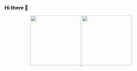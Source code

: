 ### Hi there 👋

<div align="center">
    <a href="https://github.com/gustavo-fidelis">
  <img height="165em" src="https://github-readme-stats.vercel.app/api?username=gustavo-fidelis&show_icons=true&theme=tokyonight&include_all_commits=true&count_private=true"/>
  <img height="165em" src="https://github-readme-stats.vercel.app/api/top-langs/?username=gustavo_fidelis&layout=compact&langs_count=7&theme=tokyonight"/>
</div>


